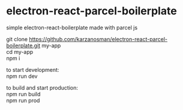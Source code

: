 # electron-react-parcel-boilerplate
simple electron-react-boilerplate made with parcel js


git clone https://github.com/karzanosman/electron-react-parcel-boilerplate.git my-app <br />
cd my-app <br />
npm i <br />

to start development: <br />
npm run dev <br />

to build and start production: <br />
npm run build <br />
npm run prod <br />
